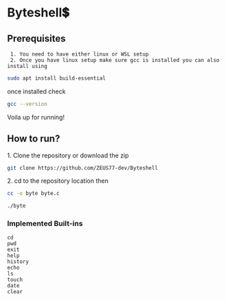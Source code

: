 
# Byteshell💲

## Prerequisites
     1. You need to have either linux or WSL setup
     2. Once you have linux setup make sure gcc is installed you can also install using

```bash
sudo apt install build-essential
```
once installed check
 ```bash
 gcc --version
 ``` 
 Voila up for running!

 ## How to run?
<p>1. Clone the repository or download the zip</p>

```bash
git clone https://github.com/ZEUS77-dev/Byteshell
```

<p>2. cd to the repository location then </p>

```bash
cc -o byte byte.c
```
```bash
./byte
```


### Implemented Built-ins 

    cd
    pwd
    exit
    help
    history
    echo
    ls
    touch
    date
    clear





        

